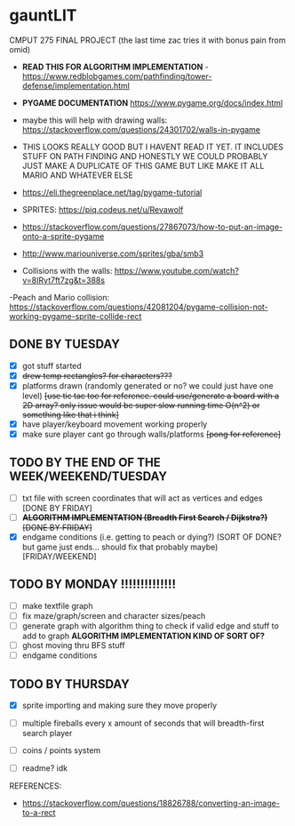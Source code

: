 # gauntLIT
CMPUT 275 FINAL PROJECT (the last time zac tries it with bonus pain from omid)

- **READ THIS FOR ALGORITHM IMPLEMENTATION** - https://www.redblobgames.com/pathfinding/tower-defense/implementation.html

- **PYGAME DOCUMENTATION**
https://www.pygame.org/docs/index.html

- maybe this will help with drawing walls: https://stackoverflow.com/questions/24301702/walls-in-pygame

- THIS LOOKS REALLY GOOD BUT I HAVENT READ IT YET. IT INCLUDES STUFF ON PATH FINDING AND HONESTLY WE COULD PROBABLY JUST MAKE A DUPLICATE OF THIS GAME BUT LIKE MAKE IT ALL MARIO AND WHATEVER ELSE
- https://eli.thegreenplace.net/tag/pygame-tutorial

- SPRITES: https://piq.codeus.net/u/Revawolf
- https://stackoverflow.com/questions/27867073/how-to-put-an-image-onto-a-sprite-pygame
- http://www.mariouniverse.com/sprites/gba/smb3

- Collisions with the walls: https://www.youtube.com/watch?v=8IRyt7ft7zg&t=388s

-Peach and Mario collision: https://stackoverflow.com/questions/42081204/pygame-collision-not-working-pygame-sprite-collide-rect

## DONE BY TUESDAY
- [x] got stuff started
- [x] ~~drew temp rectangles? for characters???~~
- [x] platforms drawn (randomly generated or no? we could just have one level) ~~[use tic tac toe for reference. could use/generate a board with a 2D array? only issue would be super slow running time O(n^2) or something like that i think]~~
- [x] have player/keyboard movement working properly
- [x] make sure player cant go through walls/platforms ~~[pong for reference]~~

## TODO BY THE END OF THE WEEK/WEEKEND/TUESDAY
- [ ] txt file with screen coordinates that will act as vertices and edges [DONE BY FRIDAY]
- [ ] ~~**ALGORITHM IMPLEMENTATION (Breadth First Search / Dijkstra?)** [DONE BY FRIDAY]~~
- [x] endgame conditions (i.e. getting to peach or dying?) (SORT OF DONE? but game just ends... should fix that probably maybe)[FRIDAY/WEEKEND]

## TODO BY MONDAY !!!!!!!!!!!!!!
- [ ] make textfile graph
- [ ] fix maze/graph/screen and character sizes/peach
- [ ] generate graph with algorithm thing to check if valid edge and stuff to add to graph **ALGORITHM IMPLEMENTATION KIND OF SORT OF?**
- [ ] ghost moving thru BFS stuff
- [ ] endgame conditions

## TODO BY THURSDAY
- [x] sprite importing and making sure they move properly
- [ ] multiple fireballs every x amount of seconds that will breadth-first search player
- [ ] coins / points system
- [ ] readme? idk




REFERENCES:
- https://stackoverflow.com/questions/18826788/converting-an-image-to-a-rect
